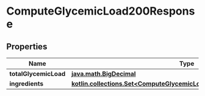 
# ComputeGlycemicLoad200Response

## Properties
Name | Type | Description | Notes
------------ | ------------- | ------------- | -------------
**totalGlycemicLoad** | [**java.math.BigDecimal**](java.math.BigDecimal.md) |  | 
**ingredients** | [**kotlin.collections.Set&lt;ComputeGlycemicLoad200ResponseIngredientsInner&gt;**](ComputeGlycemicLoad200ResponseIngredientsInner.md) |  | 



